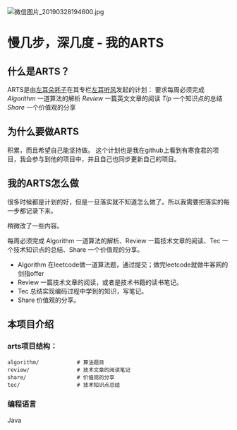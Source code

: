 ![微信图片_20190328194600.jpg](https://upload-images.jianshu.io/upload_images/11571828-c43369574838549f.jpg?imageMogr2/auto-orient/strip%7CimageView2/2/w/1240)

# 慢几步，深几度 - 我的ARTS

## 什么是ARTS？
ARTS是由[左耳朵耗子](http://weibo.com/haoel?s=6cm7D0)在其专栏[左耳听风](https://time.geekbang.org/column/48)发起的计划：
要求每周必须完成
*Algorithm* 一道算法的解析
*Review* 一篇英文文章的阅读
*Tip* 一个知识点的总结
*Share* 一个价值观的分享

## 为什么要做ARTS

积累，而且希望自己能坚持做。
这个计划也是我在github上看到有寒食君的项目，我会参与到他的项目中，并且自己也同步更新自己的项目。

## 我的ARTS怎么做

很多时候都是计划的好，但是一旦落实就不知道怎么做了。所以我需要把落实的每一步都记录下来。

稍微改了一些内容。

每周必须完成 Algorithm 一道算法的解析、Review 一篇技术文章的阅读、Tec 一个技术知识点的总结、Share 一个价值观的分享。

- Algorithm 在leetcode做一道算法题，通过提交；做完leetcode就做牛客网的剑指offer
- Review 一篇技术文章的阅读，或者是技术书籍的读书笔记。
- Tec 总结实现编码过程中学到的知识，写笔记。
- Share 价值观的分享。


## 本项目介绍

### arts项目结构：
```
algorithm/            # 算法题目
review/               # 技术文章的阅读笔记
share/                # 价值观的分享
tec/                  # 技术知识点总结
```

### 编程语言

Java


